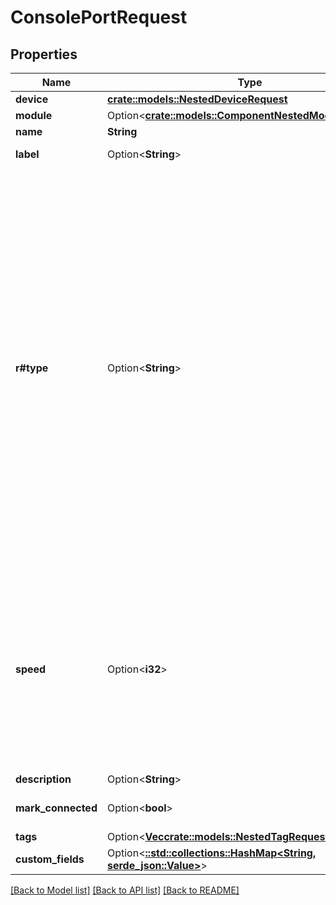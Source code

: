 # ConsolePortRequest

## Properties

Name | Type | Description | Notes
------------ | ------------- | ------------- | -------------
**device** | [**crate::models::NestedDeviceRequest**](NestedDeviceRequest.md) |  | 
**module** | Option<[**crate::models::ComponentNestedModuleRequest**](ComponentNestedModuleRequest.md)> |  | [optional]
**name** | **String** |  | 
**label** | Option<**String**> | Physical label | [optional]
**r#type** | Option<**String**> | * `de-9` - DE-9 * `db-25` - DB-25 * `rj-11` - RJ-11 * `rj-12` - RJ-12 * `rj-45` - RJ-45 * `mini-din-8` - Mini-DIN 8 * `usb-a` - USB Type A * `usb-b` - USB Type B * `usb-c` - USB Type C * `usb-mini-a` - USB Mini A * `usb-mini-b` - USB Mini B * `usb-micro-a` - USB Micro A * `usb-micro-b` - USB Micro B * `usb-micro-ab` - USB Micro AB * `other` - Other | [optional]
**speed** | Option<**i32**> | * `1200` - 1200 bps * `2400` - 2400 bps * `4800` - 4800 bps * `9600` - 9600 bps * `19200` - 19.2 kbps * `38400` - 38.4 kbps * `57600` - 57.6 kbps * `115200` - 115.2 kbps | [optional]
**description** | Option<**String**> |  | [optional]
**mark_connected** | Option<**bool**> | Treat as if a cable is connected | [optional]
**tags** | Option<[**Vec<crate::models::NestedTagRequest>**](NestedTagRequest.md)> |  | [optional]
**custom_fields** | Option<[**::std::collections::HashMap<String, serde_json::Value>**](serde_json::Value.md)> |  | [optional]

[[Back to Model list]](../README.md#documentation-for-models) [[Back to API list]](../README.md#documentation-for-api-endpoints) [[Back to README]](../README.md)


